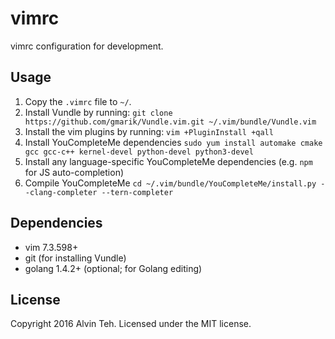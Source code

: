 # vimrc

vimrc configuration for development.

## Usage

1. Copy the `.vimrc` file to `~/`.
2. Install Vundle by running:
  `git clone https://github.com/gmarik/Vundle.vim.git ~/.vim/bundle/Vundle.vim`
3. Install the vim plugins by running:
  `vim +PluginInstall +qall`
4. Install YouCompleteMe dependencies
  `sudo yum install automake cmake gcc gcc-c++ kernel-devel python-devel python3-devel`
5. Install any language-specific YouCompleteMe dependencies (e.g. `npm` for JS auto-completion)
6. Compile YouCompleteMe
   `cd ~/.vim/bundle/YouCompleteMe/install.py --clang-completer --tern-completer`

## Dependencies

- vim 7.3.598+
- git (for installing Vundle)
- golang 1.4.2+ (optional; for Golang editing)

## License

Copyright 2016 Alvin Teh.
Licensed under the MIT license.
